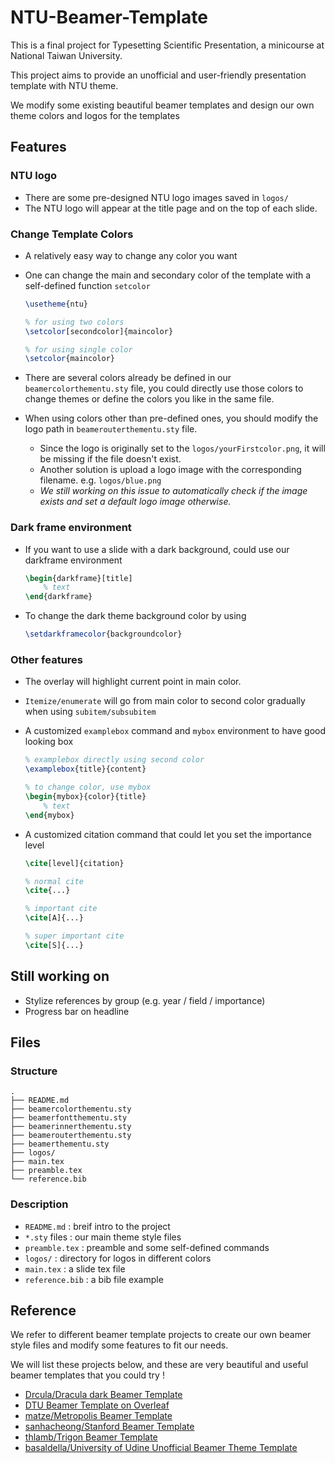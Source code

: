 # NTU-Beamer-Template

This is a final project for Typesetting Scientific Presentation, a minicourse at National Taiwan University.

This project aims to provide an unofficial and user-friendly presentation template with NTU theme.

We modify some existing beautiful beamer templates and design our own theme colors and logos for the templates



## Features

### NTU logo
- There are some pre-designed NTU logo images saved in `logos/`
- The NTU logo will appear at the title page and on the top of each slide.

### Change Template Colors
- A relatively easy way to change any color you want
- One can change the main and secondary color of the template with a self-defined function `setcolor`

    ```tex
    \usetheme{ntu}
    
    % for using two colors
    \setcolor[secondcolor]{maincolor}
    
    % for using single color
    \setcolor{maincolor}
    ```
- There are several colors already be defined in our `beamercolorthementu.sty` file, you could directly use those colors to change themes or define the colors you like in the same file.

- When using colors other than pre-defined ones, you should modify the logo path in `beamerouterthementu.sty` file.
    - Since the logo is originally set to the `logos/yourFirstcolor.png`, it will be missing if the file doesn't exist.
    - Another solution is upload a logo image with the corresponding filename. e.g. `logos/blue.png`
    - _We still working on this issue to automatically check if the image exists and set a default logo image otherwise._

### Dark frame environment

- If you want to use a slide with a dark background, could use our darkframe environment

    ```tex
    \begin{darkframe}[title]
        % text
    \end{darkframe}
    ```

- To change the dark theme background color by using

    ```tex
    \setdarkframecolor{backgroundcolor}
    ```

### Other features

- The overlay will highlight current point in main color.

- `Itemize/enumerate` will go from main color to second color gradually when using `subitem/subsubitem`
- A customized `examplebox` command and `mybox` environment to have good looking box

    ```tex
    % examplebox directly using second color
    \examplebox{title}{content}
    
    % to change color, use mybox
    \begin{mybox}{color}{title}
        % text
    \end{mybox}
    ```

- A customized citation command that could let you set the importance level
    
    ```tex
    \cite[level]{citation}
    
    % normal cite
    \cite{...}
    
    % important cite
    \cite[A]{...}
    
    % super important cite
    \cite[S]{...}
    
    ```

## Still working on
- Stylize references by group (e.g. year / field / importance)
- Progress bar on headline


## Files

### Structure

```
.
├── README.md
├── beamercolorthementu.sty
├── beamerfontthementu.sty
├── beamerinnerthementu.sty
├── beamerouterthementu.sty
├── beamerthementu.sty
├── logos/
├── main.tex
├── preamble.tex
└── reference.bib

```

### Description

- `README.md` : breif intro to the project
- `*.sty` files : our main theme style files
- `preamble.tex` : preamble and some self-defined commands
- `logos/` : directory for logos in different colors
- `main.tex` : a slide tex file
- `reference.bib` : a bib file example 


## Reference

We refer to different beamer template projects to create our own beamer style files and modify some features to fit our needs. 

We will list these projects below, and these are very beautiful and useful beamer templates that you could try !

- [Drcula/Dracula dark Beamer Template](https://draculatheme.com/beamer)
- [DTU Beamer Template on Overleaf](http://latex.dtu.dk/?page_id=61)
- [matze/Metropolis Beamer Template](https://github.com/matze/mtheme)
- [sanhacheong/Stanford Beamer Template](https://github.com/sanhacheong/stanford-beamer-presentation)
- [thlamb/Trigon Beamer Template](https://gitlab.com/thlamb/beamertheme-trigon)
- [basaldella/University of Udine Unofficial Beamer Theme Template](https://github.com/basaldella/beamerthemeuniud)
